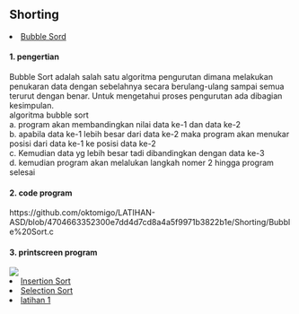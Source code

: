 <html>
<head>
    <h2>Shorting</h2>
</head>
<body>
    <li><a href="https://github.com/oktomigo/LATIHAN-ASD/blob/0e898534cbfea23dd451e106181eabea76b25f0a/Shorting/penjelasan/README1.md">Bubble Sord</a></li>
    <h4>1. pengertian</h4>
    Bubble Sort adalah salah satu algoritma pengurutan dimana melakukan penukaran data dengan sebelahnya secara berulang-ulang sampai semua terurut dengan benar. Untuk             mengetahui proses pengurutan ada dibagian kesimpulan.
    <br>algoritma bubble sort
    <br>a. program akan membandingkan nilai data ke-1 dan data ke-2
    <br>b. apabila data ke-1 lebih besar dari data ke-2 maka program akan menukar posisi dari data ke-1 ke posisi data ke-2
    <br>c. Kemudian data yg lebih besar tadi dibandingkan dengan data ke-3
    <br>d. kemudian program akan melalukan langkah nomer 2 hingga program selesai
    <h4>2. code program</h4>
    <p>https://github.com/oktomigo/LATIHAN-ASD/blob/4704663352300e7dd4d7cd8a4a5f9971b3822b1e/Shorting/Bubble%20Sort.c</p>
    <h4>3. printscreen program</h4>
    <img src="bubble sort.png" />
    <li><a href="https://github.com/oktomigo/LATIHAN-ASD/blob/962875452aa3e7f2e46073b34e6d462f0516ab05/Shorting/penjelasan/README2.md">Insertion Sort</a></li>
    <li><a href="#Selection sort">Selection Sort</a></li>
    <li><a href="https://github.com/oktomigo/LATIHAN-ASD/blob/1f62e7a7ca2ad5985b75472e2e0c3ee0bd76e245/Shorting/penjelasan/README4.md">latihan 1</a></li>   
</body>
</html>
